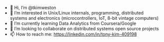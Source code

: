 - 👋 Hi, I’m @tkimweston
- 👀 I’m interested in Unix/Linux internals, programming, distributed systems and electronics (microcontrollers, IoT, 8-bit vintage computers)
- 🌱 I’m currently learning Data Analytics from Coursera/Google
- 💞️ I’m looking to collaborate on distributed systems open source projects
- 📫 How to reach me: https://linkedin.com/in/tony-kim-409198

<!---
tkimweston/tkimweston is a ✨ special ✨ repository because its `README.md` (this file) appears on your GitHub profile.
You can click the Preview link to take a look at your changes.
--->
